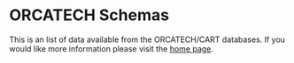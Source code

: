 # ORCATECH Schemas

This is an list of data available from the ORCATECH/CART databases. If you would like more information please visit the [home page](https://www.ohsu.edu/xd/research/centers-institutes/orcatech/collaborative-aging-research-using-technology-cart/about-us/the-CART-home.cfm). 
